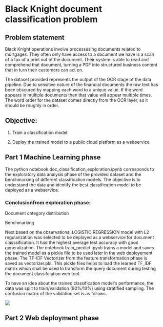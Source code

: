 # Black Knight document classification problem

## Problem statement
Black Knight operations involve processesing documents related to mortgages. They often only have access to a document we have is a scan of a fax of a print out of the document. Their system is able to read and comprehend that document, turning a PDF into structured business content that in turn their customers can act on.

The dataset provided represents the output of the OCR stage of the data pipeline. Due to sensitive nature of the financial documents the raw text has been obscured by mapping each word to a unique value. If the word appears in multiple documents then that value will appear multiple times. The word order for the dataset comes directly from the OCR layer, so it should be roughly in order.

## Objective:
1. Train a classification model

2. Deploy the trained model to a public cloud platform as a webservice


## Part 1 Machine Learning phase

The python notebook doc_classification_exploration.ipynb corresponds to the exploratory data analysis phase of the provided dataset and the benchmarking of different classification models. The objective is to understand the data and identify the best classification model to be deployed as a webservice. 

### Conclusionfrom exploration phase: 

Document category distribution

Benchmarking

Next based on the observations, LOGISTIC REGRESSION model with L2 regularization was selected to be deployed as a webservice for document classsification. It had the highest average test accuracy with good generalization. The notebook train_predict.ipynb trains a model and saves the trained model as a pickle file to be used later in the web deployement phase. The TF-IDF Vectorizer from the feature transformation phase is saved as vectorizer.pkl. This pickle files helps to load the learned TF_IDF matrix which shall be used to transform the query document during testing the document classifciation web tool.

To have an idea about the trained classification model's performance, the data was split to train/validation (90%/10%) using stratified sampling. The confusion matrix of the validation set is as follows.


![](images/conf_matrix.png)


## Part 2 Web deployment phase

